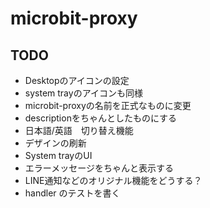 # microbit-proxy

## TODO
- Desktopのアイコンの設定
- system trayのアイコンも同様
- microbit-proxyの名前を正式なものに変更
- descriptionをちゃんとしたものにする
- 日本語/英語　切り替え機能
- デザインの刷新
- System trayのUI
- エラーメッセージをちゃんと表示する
- LINE通知などのオリジナル機能をどうする？
- handler のテストを書く
